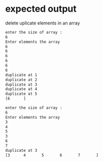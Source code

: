 # expected output 

delete uplicate elements in an array


```bash
enter the size of array : 
6
Enter elements the array
6
6
6
6
6
6
duplicate at 1
duplicate at 2
duplicate at 3
duplicate at 4
duplicate at 5
[6      ]
```
```bash
enter the size of array : 
6
Enter elements the array
3
4
5
3
6
7
duplicate at 3
[3      4       5       6       7       ]
```
